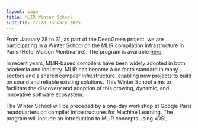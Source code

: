 ```yaml
---
layout: page
title: MLIR Winter School
subtitle: 27-28 January 2025
---
```


From January 28 to 31, as part of the DeepGreen project, we are participating in a Winter School on the MLIR compilation infrastructure in Paris (Hôtel Maison Montmartre). The program is available [here](https://sites.google.com/view/mlirwinterschoolparis2025/home).

In recent years, MLIR-based compilers have been widely adopted in both academia and industry. MLIR has become a de facto standard in many sectors and a shared compiler infrastructure, enabling new projects to build on sound and reliable existing solutions. This Winter School aims to facilitate the discovery and adoption of this growing, dynamic, and innovative software ecosystem.

The Winter School will be preceded by a one-day workshop at Google Paris headquarters on compiler infrastructures for Machine Learning. The program will include an introduction to MLIR concepts using xDSL.
